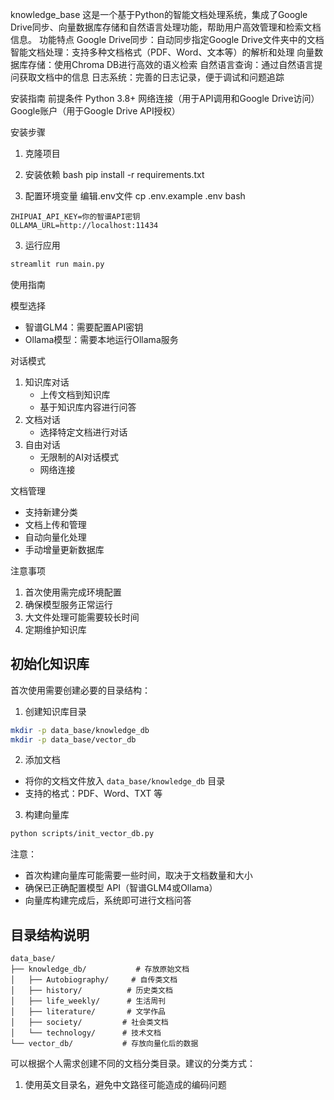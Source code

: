 knowledge_base
这是一个基于Python的智能文档处理系统，集成了Google Drive同步、向量数据库存储和自然语言处理功能，帮助用户高效管理和检索文档信息。
功能特点
Google Drive同步：自动同步指定Google Drive文件夹中的文档
智能文档处理：支持多种文档格式（PDF、Word、文本等）的解析和处理
向量数据库存储：使用Chroma DB进行高效的语义检索
自然语言查询：通过自然语言提问获取文档中的信息
日志系统：完善的日志记录，便于调试和问题追踪

安装指南
前提条件
Python 3.8+
网络连接（用于API调用和Google Drive访问）
Google账户（用于Google Drive API授权）

安装步骤
1. 克隆项目

2. 安装依赖
bash
pip install -r requirements.txt

3. 配置环境变量
编辑.env文件
cp .env.example .env
bash
```
ZHIPUAI_API_KEY=你的智谱API密钥
OLLAMA_URL=http://localhost:11434
```

3. 运行应用
```bash
streamlit run main.py
```

使用指南

模型选择
- 智谱GLM4：需要配置API密钥
- Ollama模型：需要本地运行Ollama服务

对话模式
1. 知识库对话
   - 上传文档到知识库
   - 基于知识库内容进行问答
2. 文档对话
   - 选择特定文档进行对话
3. 自由对话
   - 无限制的AI对话模式
   - 网络连接

文档管理
- 支持新建分类
- 文档上传和管理
- 自动向量化处理
- 手动增量更新数据库

注意事项

1. 首次使用需完成环境配置
2. 确保模型服务正常运行
3. 大文件处理可能需要较长时间
4. 定期维护知识库

## 初始化知识库

首次使用需要创建必要的目录结构：

1. 创建知识库目录
```bash
mkdir -p data_base/knowledge_db
mkdir -p data_base/vector_db
```

2. 添加文档
- 将你的文档文件放入 `data_base/knowledge_db` 目录
- 支持的格式：PDF、Word、TXT 等

3. 构建向量库
```bash
python scripts/init_vector_db.py
```

注意：
- 首次构建向量库可能需要一些时间，取决于文档数量和大小
- 确保已正确配置模型 API（智谱GLM4或Ollama）
- 向量库构建完成后，系统即可进行文档问答

## 目录结构说明
```
data_base/
├── knowledge_db/           # 存放原始文档
│   ├── Autobiography/     # 自传类文档
│   ├── history/          # 历史类文档
│   ├── life_weekly/      # 生活周刊
│   ├── literature/       # 文学作品
│   ├── society/         # 社会类文档
│   └── technology/      # 技术文档
└── vector_db/           # 存放向量化后的数据
```

可以根据个人需求创建不同的文档分类目录。建议的分类方式：
1. 使用英文目录名，避免中文路径可能造成的编码问题



